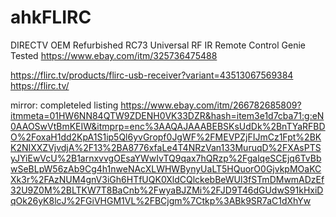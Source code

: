 # ahkFLIRC
DIRECTV OEM Refurbished RC73 Universal RF IR Remote Control Genie Tested
https://www.ebay.com/itm/325736475488

https://flirc.tv/products/flirc-usb-receiver?variant=43513067569384
https://flirc.tv/

mirror: completeled listing
https://www.ebay.com/itm/266782685809?itmmeta=01HW6NN84QTW9ZDENH0VK33DZR&hash=item3e1d7cba71:g:eN0AAOSwVtBmKEIW&itmprp=enc%3AAQAJAAABEBSKsUdDk%2BnTYaRFBDO%2FoxaH1dd2KpA1S1ip5Ql6yvGropf0JgWF%2FMEVPZjFIJmCz1Fpt%2BKK2NIXXZVjvdjA%2F13%2BA8776xfaLe4T4NRzVan133MuruqD%2FXAsPTSyJYiEwVcU%2B1arnxvvgOEsaYWwIvTQ9qax7hQRzp%2FgalqeSCEjq6TvBbwSeBLpW56zAb9Cg4h1nweNAcXLWHWBynyUaLT5HQuorO0GjvkpMOaKCXk3r%2FAzNUM4gnV3iGh6HTfUQK0XldCQlckebBeWUl3fSTmDMwmADzEf32U9Z0M%2BLTKW7T8BaCnb%2FwyaBJZMi%2FJD9T46dGUdwS91kHxiDqOk26yK8lcJ%2FGiVHGM1VL%2FBCjgm%7Ctkp%3ABk9SR7aC1dXhYw
